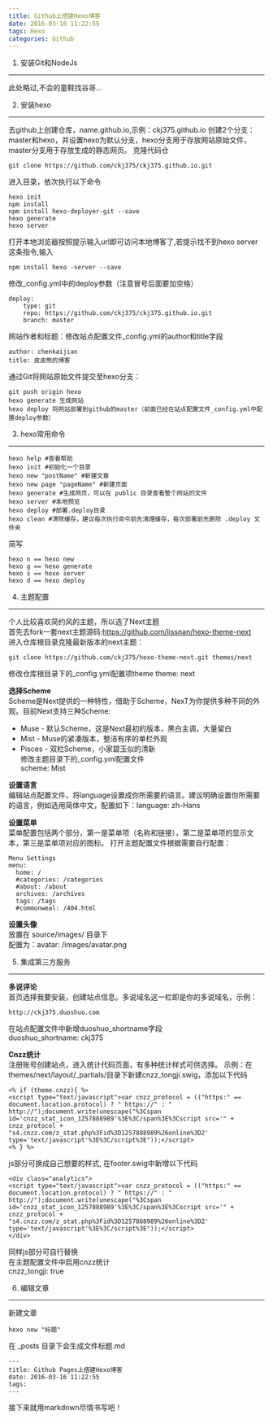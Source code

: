 ```yaml
---
title: Github上搭建Hexo博客
date: 2016-03-16 11:22:55
tags: Hexo
categories: Github
---
```


1. 安装Git和NodeJs
------
此处略过,不会的童鞋找谷哥...

2. 安装hexo
------
去github上创建仓库，name.github.io,示例：ckj375.github.io
创建2个分支：master和hexo，并设置hexo为默认分支，hexo分支用于存放网站原始文件，master分支用于存放生成的静态网页。
克隆代码仓  
```
git clone https://github.com/ckj375/ckj375.github.io.git
```
进入目录，依次执行以下命令
```
hexo init  
npm install  
npm install hexo-deployer-git --save  
hexo generate  
hexo server  
```
打开本地浏览器按照提示输入url即可访问本地博客了,若提示找不到hexo server这条指令,输入
```
npm install hexo -server --save
```
修改_config.yml中的deploy参数（注意冒号后面要加空格）
```
deploy:  
    type: git  
    repo: https://github.com/ckj375/ckj375.github.io.git  
    branch: master
```
网站作者和标题：修改站点配置文件_config.yml的author和title字段
```
author: chenkaijian
title: 皮皮熊的博客
```
通过Git将网站原始文件提交至hexo分支：
```
git push origin hexo
hexo generate 生成网站
hexo deploy 将网站部署到github的master（前面已经在站点配置文件_config.yml中配置deploy参数）
```

3. hexo常用命令
------
```
hexo help #查看帮助  
hexo init #初始化一个目录  
hexo new "postName" #新建文章  
hexo new page "pageName" #新建页面  
hexo generate #生成网页，可以在 public 目录查看整个网站的文件  
hexo server #本地预览  
hexo deploy #部署.deploy目录  
hexo clean #清除缓存，建议每次执行命令前先清理缓存，每次部署前先删除 .deploy 文件夹
```
简写  
```
hexo n == hexo new  
hexo g == hexo generate  
hexo s == hexo server  
hexo d == hexo deploy  
```

4. 主题配置
------
个人比较喜欢简约风的主题，所以选了Next主题  
首先去fork一套next主题源码:https://github.com/iissnan/hexo-theme-next  
进入仓库根目录克隆最新版本的next主题：
```
git clone https://github.com/ckj375/hexo-theme-next.git themes/next
```
修改仓库根目录下的_config.yml配置项theme
theme: next

**选择Scheme**  
Scheme是Next提供的一种特性，借助于Scheme，NexT为你提供多种不同的外观。目前Next支持三种Scheme:
- Muse - 默认Scheme，这是Next最初的版本，黑白主调，大量留白
- Mist - Muse的紧凑版本，整洁有序的单栏外观
- Pisces - 双栏Scheme，小家碧玉似的清新  
修改主题目录下的_config.yml配置文件  
scheme: Mist

**设置语言**  
编辑站点配置文件，将language设置成你所需要的语言。建议明确设置你所需要的语言，例如选用简体中文，配置如下：language: zh-Hans

**设置菜单**  
菜单配置包括两个部分，第一是菜单项（名称和链接），第二是菜单项的显示文本，第三是菜单项对应的图标。
打开主题配置文件根据需要自行配置：
```
Menu Settings
menu:
  home: /
  #categories: /categories
  #about: /about
  archives: /archives
  tags: /tags
  #commonweal: /404.html
```


**设置头像**  
放置在 source/images/ 目录下  
配置为：avatar: /images/avatar.png

5. 集成第三方服务
------
**多说评论**  
首页选择我要安装，创建站点信息。多说域名这一栏即是你的多说域名，示例：
```
http://ckj375.duoshuo.com
```
在站点配置文件中新增duoshuo_shortname字段   
duoshuo_shortname: ckj375

**Cnzz统计**  
注册账号创建站点，进入统计代码页面，有多种统计样式可供选择。
示例：在themes/next/layout/_partials/目录下新建cnzz_tongji.swig，添加以下代码
```
<% if (theme.cnzz){ %>
<script type="text/javascript">var cnzz_protocol = (("https:" == document.location.protocol) ? " https://" : " http://");document.write(unescape("%3Cspan id='cnzz_stat_icon_1257888989'%3E%3C/span%3E%3Cscript src='" + cnzz_protocol + "s4.cnzz.com/z_stat.php%3Fid%3D1257888989%26online%3D2' type='text/javascript'%3E%3C/script%3E"));</script>
<% } %>
```
js部分可换成自己想要的样式,
在footer.swig中新增以下代码
```
<div class="analytics">
<script type="text/javascript">var cnzz_protocol = (("https:" == document.location.protocol) ? " https://" : " http://");document.write(unescape("%3Cspan id='cnzz_stat_icon_1257888989'%3E%3C/span%3E%3Cscript src='" + cnzz_protocol + "s4.cnzz.com/z_stat.php%3Fid%3D1257888989%26online%3D2' type='text/javascript'%3E%3C/script%3E"));</script>
</div>
```
同样js部分可自行替换  
在主题配置文件中启用cnzz统计  
cnzz_tongji: true

6. 编辑文章
------
新建文章
```
hexo new "标题"
```
在 _posts 目录下会生成文件标题.md

```
---
title: Github Pages上搭建Hexo博客
date: 2016-03-16 11:22:55
tags:
---
```
接下来就用markdown尽情书写吧！

